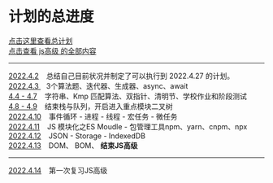 # 计划的总进度
[点击这里查看总计划](./总计划-已学知识/main.md)  
[点击查看 js高级 的全部内容](./总计划-已学知识/JS高级/第00节-JS高级目录.md)  

- - -
[2022.4.2](2022每日计划/4.2-制作总计划.md) &ensp; 总结自己目前状况并制定了可以执行到 2022.4.27 的计划。   
[2022.4.3 ](2022每日计划/4.3-迭代器、生成器、async、await.md) &ensp; 3个算法题、迭代器、生成器、async、await  
[ 4.4 - 4.7](2022每日计划/4.4-4.7-字符串+双指针+清明节+学校作业和阶段测试.md) &ensp; 字符串、Kmp 匹配算法、双指针、清明节、学校作业和阶段测试  
[ 4.8 - 4.9](2022每日计划/4.8-4.9-栈与队列over.md) &ensp; 结束栈与队列，开启进入重点模块二叉树     
[2022.4.10](2022每日计划/4.10-事件循环-进程-线程-宏任务-微任务.md)  &ensp; 事件循环 - 进程 - 线程 - 宏任务 - 微任务  
[2022.4.11](2022每日计划/4.11-JS%20模块化之ES%20Moudle%20-%20包管理工具npm.md) &ensp; JS 模块化之ES Moudle - 包管理工具npm、yarn、cnpm、npx  
[2022.4.12](2022每日计划/4.12-JSON-Storage-IndexedDB.md) &ensp; JSON - Storage - IndexedDB  
[2022.4.13](2022每日计划/4.13-DOM、BOM.md) &ensp;  DOM、 BOM、 **结束JS高级**  
- - -

[2022.4.14](./总计划-已学知识/JS高级/第00节-第一次复习-以点打面.md)  &ensp; 第一次复习JS高级